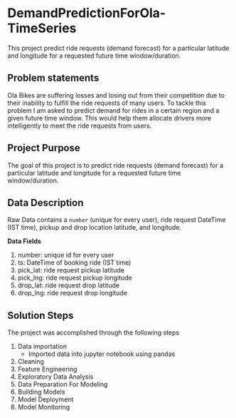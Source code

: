 # DemandPredictionForOla-TimeSeries

This project predict ride requests (demand forecast) for a particular latitude and longitude for a requested future time window/duration.

## Problem statements

Ola Bikes are suffering losses and losing out from their competition due to their inability to fulfill the ride requests of many users. To tackle this problem I am asked to predict demand for rides in a certain region and a given future time window. This would help them allocate drivers more intelligently to meet the ride requests from users.

## Project Purpose 

The goal of this project is to predict ride requests (demand forecast) for a particular latitude and longitude for a requested future time window/duration.

## Data Description

Raw Data contains a `number` (unique for every user), ride request DateTime (IST time),
pickup and drop location latitude, and longitude.

**Data Fields**

1. number: unique id for every user
2. ts: DateTime of booking ride (IST time)
3. pick_lat: ride request pickup latitude
4. pick_lng: ride request pickup longitude
5. drop_lat: ride request drop latitude
6. drop_lng: ride request drop longitude

## Solution Steps

The project was accomplished through the following steps 
1) Data importation
   * Imported data into jupyter notebook using pandas 
3) Cleaning
4) Feature Engineering 
5) Exploratory Data Analysis
6) Data Preparation For Modeling
7) Building Models
8) Model Deployment
9) Model Monitoring  
   

